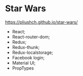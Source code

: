 # Star Wars
https://pliushch.github.io/star-wars/

- React;
- React-router-dom;
- Redux;
- Redux-thunk;
- Redux-localstorage;
- Facebook login;
- Material UI;
- PropTypes
